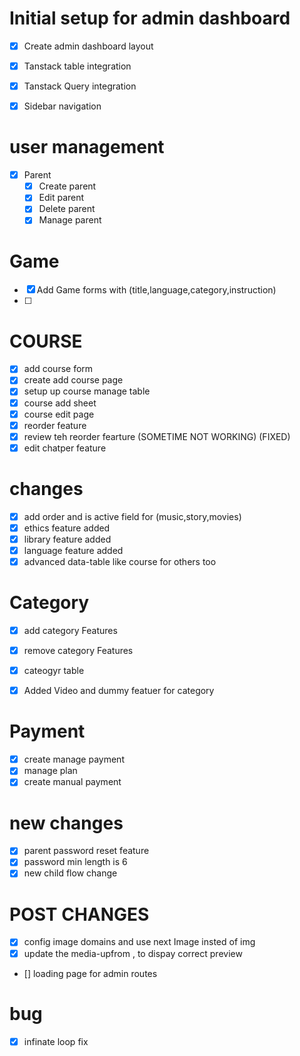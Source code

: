 # Initial setup for admin dashboard
- [x] Create admin dashboard layout
- [x] Tanstack table integration
- [x] Tanstack Query integration
- [x] Sidebar navigation


# user management 
- [x] Parent
    - [x] Create parent
    - [x] Edit parent
    - [x] Delete parent
    - [x] Manage parent

# Game 
- [x] Add Game forms with (title,language,category,instruction)
- [ ] 

# COURSE
- [x] add course form
- [x] create add course page 
- [x] setup up course manage table
- [x] course add sheet
- [x] course edit page
- [x] reorder feature 
- [x] review teh reorder fearture (SOMETIME NOT WORKING) (FIXED)
- [x] edit chatper feature

# changes
- [x] add order and is active field for (music,story,movies)
- [x] ethics feature added
- [x] library feature added
- [x] language feature added
- [x] advanced data-table like course for others too

# Category
- [x] add category Features
- [x] remove category Features
- [x] cateogyr table
- [x] Added Video and dummy featuer for category


# Payment
- [x] create manage payment
- [x] manage plan
- [x] create manual payment

# new changes
- [x] parent password reset feature
- [x] password min length is 6
- [x] new child flow change

# POST CHANGES
- [x] config image domains and use next Image  insted of img
- [x] update the media-upfrom , to dispay correct preview
- [] loading page for admin routes
# bug
- [x] infinate loop fix
